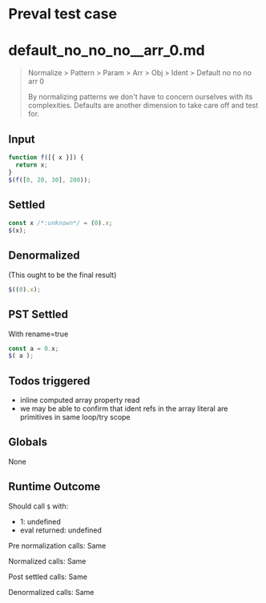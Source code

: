 # Preval test case

# default_no_no_no__arr_0.md

> Normalize > Pattern > Param > Arr > Obj > Ident > Default no no no  arr 0
>
> By normalizing patterns we don't have to concern ourselves with its complexities. Defaults are another dimension to take care off and test for.

## Input

`````js filename=intro
function f([{ x }]) {
  return x;
}
$(f([0, 20, 30], 200));
`````


## Settled


`````js filename=intro
const x /*:unknown*/ = (0).x;
$(x);
`````


## Denormalized
(This ought to be the final result)

`````js filename=intro
$((0).x);
`````


## PST Settled
With rename=true

`````js filename=intro
const a = 0.x;
$( a );
`````


## Todos triggered


- inline computed array property read
- we may be able to confirm that ident refs in the array literal are primitives in same loop/try scope


## Globals


None


## Runtime Outcome


Should call `$` with:
 - 1: undefined
 - eval returned: undefined

Pre normalization calls: Same

Normalized calls: Same

Post settled calls: Same

Denormalized calls: Same
